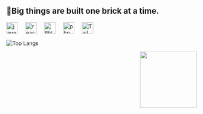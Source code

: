 <div align="center">

  <h2 align="left">🧱Big things are built one brick at a time.</h2>
  <div align="left">
    <img src="https://cdn.jsdelivr.net/gh/devicons/devicon/icons/javascript/javascript-original.svg" height="30" alt="javascript logo"  />
    <img width="12" />
    <img src="https://cdn.jsdelivr.net/gh/devicons/devicon/icons/react/react-original.svg" height="30" alt="react logo"  />
    <img width="12" />
    <img src="https://cdn.simpleicons.org/mysql/4479A1" height="30" alt="mysql logo"  />
    <img width="12" />
    <img src="https://cdn.jsdelivr.net/gh/devicons/devicon/icons/php/php-original.svg" height="30" alt="php logo"  />
    <img width="12" />
    <img src="https://cdn.jsdelivr.net/gh/devicons/devicon/icons/tailwindcss/tailwindcss-original.svg" height="30" alt="Tailwind CSS logo"  />
    <img width="12" />
  </div>

</div>

![Top Langs](https://github-readme-stats.vercel.app/api/top-langs/?username=Jgarette0&layout=compact)

<div align="left">

  <img align="right" height="150" src="https://media.giphy.com/media/DeBBINXN86r8Q/giphy.gif"  />

</div>
